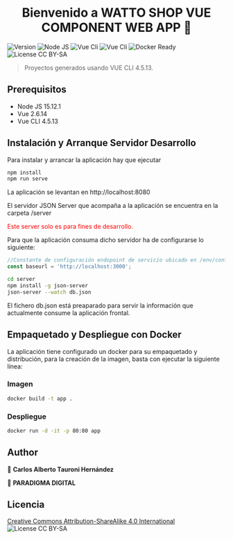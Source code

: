 <h1 align="center">Bienvenido a WATTO SHOP VUE COMPONENT WEB APP 👋</h1>
<p>
  <img alt="Version" src="https://img.shields.io/badge/version-1.0.0-blue.svg?cacheSeconds=2592000" />
	<img alt="Node JS" src="https://img.shields.io/badge/NodeJS-15.12.1-blue" />
  <img alt="Vue Cli" src="https://img.shields.io/badge/VUE-2.6.14-green" />
	<img alt="Vue Cli" src="https://img.shields.io/badge/VUE%20CLI-4.5.13-green" />
  <img alt="Docker Ready" src="https://img.shields.io/badge/docker-ready-green"/>
  <img alt="License CC BY-SA" src="https://img.shields.io/badge/license-CC%20BY--SA-blue" />
</p>

> Proyectos generados usando VUE CLI 4.5.13.

## Prerequisitos

- Node JS 15.12.1
- Vue 2.6.14
- Vue CLI 4.5.13

## Instalación y Arranque Servidor Desarrollo
Para instalar y arrancar la aplicación hay que ejecutar

```sh
npm install
npm run serve
```

La aplicación se levantan en http://localhost:8080

El servidor JSON Server que acompaña a la aplicación se encuentra en la carpeta /server

<span style="color:red">Este server solo es para fines de desarrollo.</span>

Para que la aplicación consuma dicho servidor ha de configurarse lo siguiente:

```js
//Constante de configuración endopoint de servicio ubicado en /env/config.js
const baseurl = 'http://localhost:3000';
```

```sh
cd server
npm install -g json-server
json-server --watch db.json
```

El fichero db.json está preaparado para servir la información que actualmente consume la aplicación frontal.

## Empaquetado y Despliegue con Docker

La aplicación tiene configurado un docker para su empaquetado y distribución, para la creación de la imagen, basta con ejecutar la siguiente línea:

### Imagen

```sh
docker build -t app .
```

### Despliegue

```bash
docker run -d -it -p 80:80 app
```

## Author

👤 **Carlos Alberto Tauroni Hernández**

🏢 **PARADIGMA DIGITAL**

## Licencia

[Creative Commons Attribution-ShareAlike 4.0 International](LICENSE.md) <img alt="License CC BY-SA" src="https://img.shields.io/badge/license-CC%20BY--SA-blue" />
